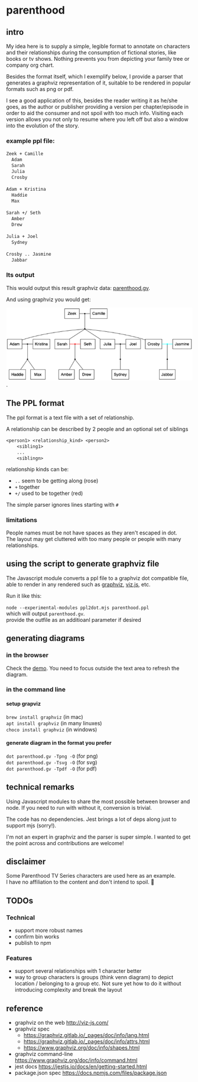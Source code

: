 # parenthood

## intro

My idea here is to supply a simple, legible format to annotate on characters
and their relationships during the consumption of fictional stories, like books or tv shows. Nothing prevents you from depicting your family tree or company org chart.

Besides the format itself, which I exemplify below, I provide a parser that generates a graphviz representation of it, suitable to be rendered in popular formats such as png or pdf.

I see a good application of this, besides the reader writing it as he/she goes, as the author or publisher providing a version per chapter/episode in order to aid the consumer and not spoil with too much info.
Visiting each version allows you not only to resume where you left off but also a window into the evolution of the story.

### example ppl file:

```
Zeek + Camille
  Adam
  Sarah
  Julia
  Crosby

Adam + Kristina
  Haddie
  Max

Sarah +/ Seth
  Amber
  Drew

Julia + Joel
  Sydney

Crosby .. Jasmine
  Jabbar
```

### Its output

This would output this result graphviz data: [parenthood.gv](public/parenthood.gv).

And using graphviz you would get:

![generated png diagram](public/parenthood.png).

## The PPL format

The ppl format is a text file with a set of relationship.

A relationship can be described by 2 people and an optional set of siblings

```
<person1> <relationship_kind> <person2>
    <sibling1>
    ...
    <siblingn>
```

relationship kinds can be:

- `..` seem to be getting along (rose)
- `+` together
- `+/` used to be together (red)

The simple parser ignores lines starting with `#`

### limitations

People names must be not have spaces as they aren't escaped in dot.  
The layout may get cluttered with too many people or people with many relationships.

## using the script to generate graphviz file

The Javascript module converts a ppl file to a graphviz dot compatible file,
able to render in any rendered such as [graphviz](http://graphviz.org/), [viz.js](http://viz-js.com/), etc.

Run it like this:

`node --experimental-modules ppl2dot.mjs parenthood.ppl`  
which will output `parenthood.gv`.  
provide the outfile as an additioanl parameter if desired

## generating diagrams

### in the browser

Check the [demo](https://josepedrodias.github.io/parenthood/demo.html).
You need to focus outside the text area to refresh the diagram.

### in the command line

#### setup grapviz

`brew install graphviz` (in mac)  
`apt install graphviz` (in many linuxes)  
`choco install graphviz` (in windows)

#### generate diagram in the format you prefer

`dot parenthood.gv -Tpng -O` (for png)  
`dot parenthood.gv -Tsvg -O` (for svg)  
`dot parenthood.gv -Tpdf -O` (for pdf)

## technical remarks

Using Javascript modules to share the most possible between browser and node. If you need to run with without it, conversion is trivial.

The code has no dependencies. Jest brings a lot of deps along just to support mjs (sorry!).

I'm not an expert in graphviz and the parser is super simple. I wanted to get the point across and contributions are welcome!

## disclaimer

Some Parenthood TV Series characters are used here as an example.  
I have no affiliation to the content and don't intend to spoil. 🙏

## TODOs

### Technical

- support more robust names
- confirm bin works
- publish to npm

### Features

- support several relationships with 1 character better
- way to group characters is groups (think venn diagram) to depict location / belonging to a group etc. Not sure yet how to do it without introducing complexity and break the layout

## reference

- graphviz on the web http://viz-js.com/
- graphviz spec
  - https://graphviz.gitlab.io/_pages/doc/info/lang.html
  - https://graphviz.gitlab.io/_pages/doc/info/attrs.html
  - https://www.graphviz.org/doc/info/shapes.html
- graphviz command-line https://www.graphviz.org/doc/info/command.html
- jest docs https://jestjs.io/docs/en/getting-started.html
- package.json spec https://docs.npmjs.com/files/package.json
